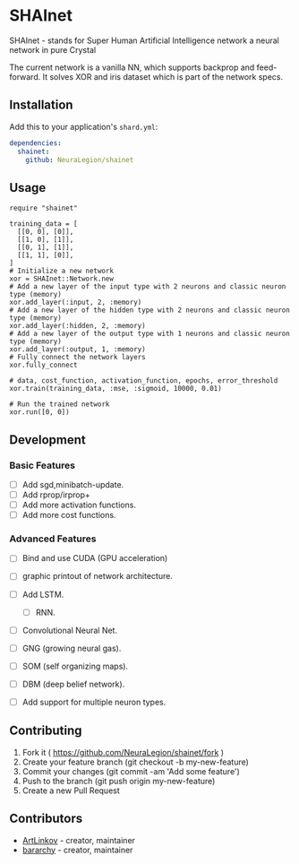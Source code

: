 # SHAInet

SHAInet - stands for Super Human Artificial Intelligence network
a neural network in pure Crystal

The current network is a vanilla NN, which supports backprop and feed-forward.
It solves XOR and iris dataset which is part of the network specs.  

## Installation

Add this to your application's `shard.yml`:

```yaml
dependencies:
  shainet:
    github: NeuraLegion/shainet
```

## Usage

```crystal
require "shainet"

training_data = [
  [[0, 0], [0]],
  [[1, 0], [1]],
  [[0, 1], [1]],
  [[1, 1], [0]],
]
# Initialize a new network
xor = SHAInet::Network.new
# Add a new layer of the input type with 2 neurons and classic neuron type (memory)
xor.add_layer(:input, 2, :memory)
# Add a new layer of the hidden type with 2 neurons and classic neuron type (memory)
xor.add_layer(:hidden, 2, :memory)
# Add a new layer of the output type with 1 neurons and classic neuron type (memory)
xor.add_layer(:output, 1, :memory)
# Fully connect the network layers
xor.fully_connect

# data, cost_function, activation_function, epochs, error_threshold
xor.train(training_data, :mse, :sigmoid, 10000, 0.01)

# Run the trained network
xor.run([0, 0])
```


## Development

### Basic Features  
  - [ ] Add sgd,minibatch-update.  
  - [ ] Add rprop/irprop+  
  - [ ] Add more activation functions.  
  - [ ] Add more cost functions.  

### Advanced Features  
  - [ ] Bind and use CUDA (GPU acceleration)  
  - [ ] graphic printout of network architecture.  
  - [ ] Add LSTM.  
    - [ ] RNN.  
  - [ ] Convolutional Neural Net.  
  - [ ] GNG (growing neural gas).  
  - [ ] SOM (self organizing maps).  
  - [ ] DBM (deep belief network).  
  - [ ] Add support for multiple neuron types.  





## Contributing

1. Fork it ( https://github.com/NeuraLegion/shainet/fork )
2. Create your feature branch (git checkout -b my-new-feature)
3. Commit your changes (git commit -am 'Add some feature')
4. Push to the branch (git push origin my-new-feature)
5. Create a new Pull Request

## Contributors

- [ArtLinkov](https://github.com/ArtLinkov) - creator, maintainer
- [bararchy](https://github.com/bararchy) - creator, maintainer

